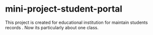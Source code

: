 # mini-project-student-portal
This project is created for educational institution for maintain students records . Now its particularly about one class.
